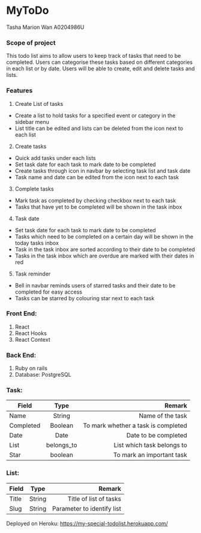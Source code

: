 # MyToDo 

Tasha Marion Wan A0204986U

### Scope of project
This todo list aims to allow users to keep track of tasks that need to be completed. Users can categorise these tasks based on different categories in each list or by date. Users will be able to create, edit and delete tasks and lists.

### Features
1. Create List of tasks
* Create a list to hold tasks for a specified event or category in the sidebar menu
* List title can be edited and lists can be deleted from the icon next to each list

2. Create tasks
* Quick add tasks under each lists 
* Set task date for each task to mark date to be completed
* Create tasks through icon in navbar by selecting task list and task date
* Task name and date can be edited from the icon next to each task

3. Complete tasks
* Mark task as completed by checking checkbox next to each task
* Tasks that have yet to be completed will be shown in the task inbox

4. Task date
* Set task date for each task to mark date to be completed
* Tasks which need to be completed on a certain day will be shown in the today tasks inbox
* Task in the task inbox are sorted according to their date to be completed 
* Tasks in the task inbox which are overdue are marked with their dates in red

5. Task reminder
* Bell in navbar reminds users of starred tasks and their date to be completed for easy access 
* Tasks can be starred by colouring star next to each task 


### Front End:
1. React
1. React Hooks
1. React Context

### Back End:
1. Ruby on rails
1. Database: PostgreSQL

### Task:
| Field         | Type          | Remark                             |
| ------------- |:-------------:| ----------------------------------:|
| Name          | String        | Name of the task                   |
| Completed     | Boolean       | To mark whether a task is completed|
| Date          | Date          | Date to be completed               |
| List          | belongs_to    | List which task belongs to         |
| Star          | boolean       | To mark an important task          |

### List:
| Field         | Type          | Remark                             |
| ------------- |:-------------:| ----------------------------------:|
| Title         | String        | Title of list of tasks             |
| Slug          | String        | Parameter to identify list         |

Deployed on Heroku:  https://my-special-todolist.herokuapp.com/



